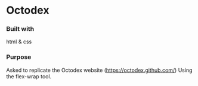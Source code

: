 # Octodex

### Built with

  html & css

### Purpose

  Asked to replicate the Octodex website (https://octodex.github.com/)
  Using the flex-wrap tool. 
